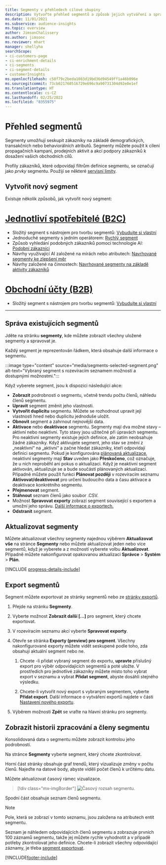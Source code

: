 ```yaml
---
title: Segmenty v přehledech cílové skupiny
description: Vytvořte přehled segmentů a způsob jejich vytváření a správy.
ms.date: 11/01/2021
ms.subservice: audience-insights
ms.topic: overview
author: JimsonChalissery
ms.author: jimsonc
ms.reviewer: mhart
manager: shellyha
searchScope:
- ci-customers-page
- ci-enrichment-details
- ci-segments
- ci-segment-details
- customerInsights
ms.openlocfilehash: c58f79c2beda1083d19bd36d94549ff1a46b096e
ms.sourcegitcommit: 73cb021760516729e696c9a90731304d92e0e1ef
ms.translationtype: HT
ms.contentlocale: cs-CZ
ms.lasthandoff: 02/25/2022
ms.locfileid: "8355975"
---
```

# <a name="segments-overview"></a>Přehled segmentů

Segmenty umožňují seskupit zákazníky na základě demografických, transakčních nebo behaviorálních atributů. Segmenty můžete použít k cílení propagačních kampaní, prodejních aktivit a akcí podpory zákazníků k dosažení vašich obchodních cílů.

Profily zákazníků, které odpovídají filtrům definice segmentu, se označují jako *prvky* segmentu. Použijí se některé [servisní limity](/dynamics365/customer-insights/service-limits).

## <a name="create-a-new-segment"></a>Vytvořit nový segment

Existuje několik způsobů, jak vytvořit nový segment: 

# <a name="individual-consumers-b-to-c"></a>[Jednotliví spotřebitelé (B2C)](#tab/b2c)

- Složitý segment s nástrojem pro tvorbu segmentů: [Vybudujte si vlastní](segment-builder.md#create-a-new-segment) 
- Jednoduché segmenty s jedním operátorem: [Rychlý segment](segment-builder.md#quick-segments) 
- Způsob vyhledání podobných zákazníků pomocí technologie AI: [Podobní zákazníci](find-similar-customer-segments.md) 
- Návrhy využívající AI založené na mírách nebo atributech: [Navrhované segmenty ke zlepšení měr](suggested-segments.md) 
- Návrhy založené na činnostech: [Navrhované segmenty na základě aktivity zákazníků](suggested-segments-activity.md) 

# <a name="business-accounts-b-to-b"></a>[Obchodní účty (B2B)](#tab/b2b)

- Složitý segment s nástrojem pro tvorbu segmentů: [Vybudujte si vlastní](segment-builder.md#create-a-new-segment)

---

## <a name="manage-existing-segments"></a>Správa existujících segmentů

Jděte na stránku **segmenty**, kde můžete zobrazit všechny uložené segmenty a spravovat je.

Každý segment je reprezentován řádkem, která obsahuje další informace o segmentu.

:::image type="content" source="media/segments-selected-segment.png" alt-text="Vybraný segment s rozevíracím seznamem možností a dostupnými možnostmi.":::

Když vyberete segment, jsou k dispozici následující akce:

- **Zobrazit** podrobnosti o segmentu, včetně trendu počtu členů, náhledu členů segmentu.
- **Upravit** segment změnit jeho vlastnosti.
- **Vytvořit duplicitu** segmentu. Můžete se rozhodnout upravit její vlastnosti hned nebo duplicitu jednoduše uložit.
- **Obnovit** segment a zahrnout nejnovější data.
- **Aktivace** nebo **deaktivace** segmentu. Segmenty mají dva možné stavy – aktivní nebo neaktivní. Tyto stavy jsou užitečné při úpravách segmentu. Pro neaktivní segmenty existuje jejich definice, ale zatím neobsahuje žádné zákazníky. Když aktivujete segment, jeho stav se změní z „neaktivní“ na „aktivní“ a začne hledat zákazníky, kteří odpovídají definici segmentu. Pokud je konfigurována [plánovaná aktualizace](system.md#schedule-tab), neaktivní segmenty mají **Stav** uveden jako **Přeskočeno**, což označuje, že u nich neproběhl ani pokus o aktualizaci. Když je neaktivní segment aktivován, aktualizuje se a bude součástí plánovaných aktualizací.
  Případně můžete použít funkci **Plánovat později** v rozevíracím seznamu **Aktivovat/deaktivovat** pro určení budoucího data a času aktivace a deaktivace konkrétního segmentu.
- **Přejmenovat** segment.
- **Stáhnout** seznam členů jako soubor .CSV.
- Možnost **Spravovat exporty** zobrazí segment související s exportem a umožní jeho správu. [Další informace o exportech.](export-destinations.md)
- **Odstranit** segment.

## <a name="refresh-segments"></a>Aktualizovat segmenty

Můžete aktualizovat všechny segmenty najednou výběrem **Aktualizovat vše** na stránce **Segmenty** nebo můžete aktualizovat jeden nebo více segmentů, když je vyberete a z možností vyberete volbu **Aktualizovat**. Případně můžete nakonfigurovat opakovanou aktualizaci **Správce** > **Systém** > **Plán**.

[!INCLUDE [progress-details-include](../includes/progress-details-pane.md)]

## <a name="export-segments"></a>Export segmentů

Segment můžete exportovat ze stránky segmentů nebo ze [stránky exportů](export-destinations.md). 

1. Přejde na stránku **Segmenty**.

1. Vyberte možnost **Zobrazit další [...]** pro segment, který chcete exportovat.

1. V rozevíracím seznamu akcí vyberte **Spravovat exporty**.

1. Otevře se stránka **Exporty (preview) pro segment**. Všechny nakonfigurované exporty můžete vidět seskupené podle toho, zda obsahují aktuální segment nebo ne.

   1. Chcete -li přidat vybraný segment do exportu, **upravte** příslušný export pro výběr odpovídajících segmentů a poté uložte. V prostředích pro jednotlivé zákazníky můžete místo toho vybrat export v seznamu a vybrat **Přidat segment**, abyste dosáhli stejného výsledku.

   1. Chcete-li vytvořit nový export s vybraným segmentem, vyberte **Přidat export**. Další informace o vytváření exportů najdete v části [Nastavení nového exportu](export-destinations.md#set-up-a-new-export).

1. Výběrem možnosti **Zpět** se vraťte na hlavní stránku pro segmenty.

## <a name="view-processing-history-and-segment-members"></a>Zobrazit historii zpracování a členy segmentu

Konsolidovaná data o segmentu můžete zobrazit kontrolou jeho podrobností.

Na stránce **Segmenty** vyberte segment, který chcete zkontrolovat.

Horní část stránky obsahuje graf trendů, který vizualizuje změny v počtu členů. Najeďte na datové body, abyste viděli počet členů k určitému datu.

Můžete aktualizovat časový rámec vizualizace.

> [!div class="mx-imgBorder"]
> ![Časový rozsah segmentu.](media/segment-time-range.png "Časový rozsah segmentu")

Spodní část obsahuje seznam členů segmentu.

> [!NOTE]
> Pole, která se zobrazí v tomto seznamu, jsou založena na atributech entit segmentu.
>
>Seznam je náhledem odpovídajících členů segmentu a zobrazuje prvních 100 záznamů segmentu, takže jej můžete rychle vyhodnotit a v případě potřeby zkontrolovat jeho definice. Chcete-li zobrazit všechny odpovídající záznamy, je třeba [segment exportovat](export-destinations.md).


[!INCLUDE[footer-include](../includes/footer-banner.md)]